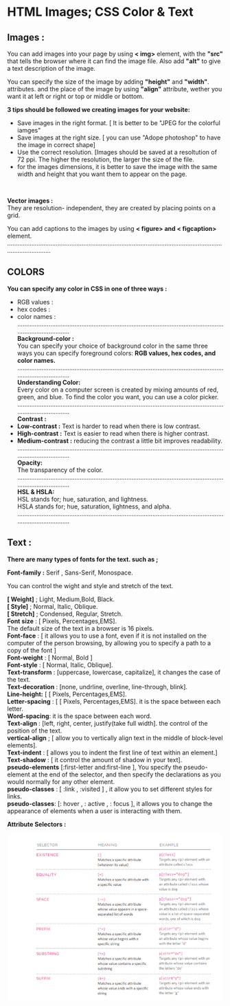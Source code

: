# HTML Images; CSS Color & Text

## Images : <br> 

You can add images into your page by using **< img>** element, with the **"src"** that tells the browser where it can find the image file. Also add  **"alt"** to give a text description of the image. <br>

You can specify the size of the image by adding **"height"** and **"width"**. attributes. and the place of the image by using **"align"** attribute, wether you want it at left or right or top or middle or bottom. <br>

**3 tips should be followed we creating images for your website:** <br>
 - Save images in the right format. [ It is better to be "JPEG for the colorful iamges"
- Save images at the right size. [ you can use "Adope photoshop" to have the image in correct shape]
- Use the correct resolution. [Images should be saved at a resoltution of 72 ppi. The higher the resolution, the larger the size of the file.
-  for the images dimensions, it is better to save the image with the same width and height that you want them to appear on the page.
<br>

**Vector images :** <br>
They are resolution- independent, they are created by placing points on a grid. <br>

You can add captions to the images by using **< figure> and < figcaption>**  element. 
.....................................................................................................................................................  <br>
## COLORS
**You can specify any color in CSS in one of three ways :**
- RGB values :
- hex codes :
- color names :
.....................................................................................................................................................  <br>
**Background-color :** <br>
You can specify your choice of background color in the same three ways you can specify foreground colors: **RGB values, hex codes, and color names.** <br>
.....................................................................................................................................................  <br>
**Understanding Color:** <br>
Every color on a computer screen is created by mixing amounts of red, green, and blue. To find the color you want, you can use a color picker. <br>
.....................................................................................................................................................  <br>
**Contrast :** <br>
- **Low-contrast :** Text is harder to read when there is low contrast. <br>
- **High-contrast :** Text is easier to read when there is higher contrast. <br>
- **Medium-contrast :** reducing the contrast a little bit improves readability. <br>
.....................................................................................................................................................  <br>
**Opacity:** <br>
The transparency of the color. <br>
.....................................................................................................................................................  <br>
**HSL & HSLA:** <br>
HSL stands for; hue, saturation, and lightness. <br>
HSLA stands for; hue, saturation, lightness, and alpha. <br>
.....................................................................................................................................................  <br>

## Text : <br>

**There are many types of fonts for the text. such as ;** <br>

**Font-family :** Serif , Sans-Serif, Monospace. <br>

You can control the wight and style and stretch of the text. <br>

**[ Weight]** ; Light, Medium,Bold, Black. <br>
**[ Style]** ; Normal, Italic, Oblique. <br>
**[ Stretch]** ; Condensed, Regular, Stretch. <br>
**Font size** : [ Pixels, Percentages,EMS]. <br>
The default size of the text in a browser is 16 pixels. <br>
**Font-face** : [ it allows you to use a font, even if it is not installed on the computer of the person browsing, by allowing you to specify a path to a copy of the font ] <br>
**Font-weight** : [ Normal, Bold ] <br>
**Font-style** : [ Normal, Italic, Oblique]. <br>
**Text-transform** : [uppercase, lowercase, capitalize], it changes the case of the text. <br>
**Text-decoration** : [none, undrline, overline, line-through, blink].  <br>
**Line-height:** [ [ Pixels, Percentages,EMS]. <br>
**Letter-spacing** : [ [ Pixels, Percentages,EMS]. it is the space between each letter. <br>
**Word-spacing**: it is the space between each word. <br>
**Text-align** : [left, right, center, justify(take full width]. the control of the position of the text. <br>
**vertical-align** ; [ allow you to vertically align text in the middle of block-level elements]. <br>
**Text-indent** : [ allows you to indent the first line of text within an element.] <br>
**Text-shadow** : [ it control the amount of shadow in your text]. <br>
**pseudo-elements** [:first-letter and:first-line ], You specify the pseudo-element at the end of the selector, and then specify the declarations as you would normally for any other element. <br>
**pseudo-classes** : [ :link , :visited ] , it allow you to set different styles for links. <br>
**pseudo-classes**: [: hover , : active ,  : focus ], it allows you to change the appearance of elements when a user is interacting with them. <br>

**Attribute Selectors :** <br>

<img src= "pic.png"/> <br>






